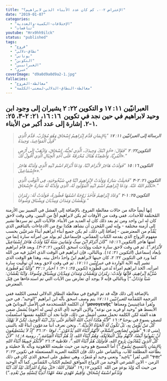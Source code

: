 ```yaml
---
title: "الإعتراض ٠٠٢، كم كان عدد الأبناء الذين لابراهيم؟"
date: "2019-01-07"
categories:
  - "الإختلافات-الكمية-والعددية"
  - "تناقضات"
youtube: "Hrx9hh9ilck"
status: "published"
tags:
  - "فروع"
  - "نطاق-دلالي"
  - "يوناني"
  - "التكوين"
  - "العبرانيين"
  - "عبري"
coverImage: "d9a0d9a0d9a2-1.jpg"
fallacies:
  - "مغالطة-الفروع"
  - "مغالطة-النطاق-الدلالي-لمعنى-الكلمة"
---
```


## **العبرانيّين ١١: ١٧ و التكوين ٢٢: ٢ يشيران إلى وجود ابن وحيد لابراهيم في حين نجد في تكوين  ١٦: ١٦، ٢١: ٢-٣، ٢٥: ١-٢. إشارة إلى عدد أكبر من الأبناء.**

> _**الرسالة إلى العبرانيّين ١١**: **١٧** ”بِالإِيمَانِ قَدَّمَ إِبْرَاهِيمُ إِسْحَاقَ وَهُوَ مُجَرَّبٌ. قَدَّمَ الَّذِي قَبِلَ الْمَوَاعِيدَ، وَحِيدَهُ“_

> _**التكوين٢٢**: **٢** ”فَقَالَ: «خُذِ ابْنَكَ وَحِيدَكَ، الَّذِي تُحِبُّهُ، إِسْحَاقَ، وَاذْهَبْ إِلَى أَرْضِ الْمُرِيَّا، وَأَصْعِدْهُ هُنَاكَ مُحْرَقَةً عَلَى أَحَدِ الْجِبَالِ الَّذِي أَقُولُ لَكَ».“_

> _**التكوين ١٦**: **١٥** ”فَوَلَدَتْ هَاجَرُ لأَبْرَامَ ابْنًا. وَدَعَا أَبْرَامُ اسْمَ ابْنِهِ الَّذِي وَلَدَتْهُ هَاجَرُ «إِسْمَاعِيلَ».“_

> _**التكوين ٢١**: **٢**\-**٣** ”فَحَبِلَتْ سَارَةُ وَوَلَدَتْ لإِبْرَاهِيمَ ابْنًا فِي شَيْخُوخَتِهِ، فِي الْوَقْتِ الَّذِي تَكَلَّمَ اللهُ عَنْهُ. وَدَعَا إِبْرَاهِيمُ اسْمَ ابْنِهِ الْمَوْلُودِ لَهُ، الَّذِي وَلَدَتْهُ لَهُ سَارَةُ «إِسْحَاقَ».“_

> _**التكوين ٢٥**: **١**\-**٢** ”وَعَادَ إِبْرَاهِيمُ فَأَخَذَ زَوْجَةً اسْمُهَا قَطُورَةُ، فَوَلَدَتْ لَهُ: زِمْرَانَ وَيَقْشَانَ وَمَدَانَ وَمِدْيَانَ وَيِشْبَاقَ وَشُوحًا.“_

إنها أيضاً حالة من حالات مغالطة الفروع، بالإضافة إلى الفشل في التمييز بين الأزمنة المُختلفة للأحداث. ففي وقت من الأوقات لم يكن لابراهيم أيٌّ من البنين. وفي وقت لاحق كان له ابن واحد ومن ثم بعد ذلك كان له العديد من الأبناء. فالآيات التي تم سردها تشير إلى أزمنة مختلفة - وإنه لمن المُحزن أن نشاهد هكذا نوع من الادعاءات بالتناقض الذي يُقّدَّم من المعترضين - إضافةً إلى ذلك، لم يكن جميع أبناء ابراهيم أبناءً شرعيّين بحسب مفهوم الزواج الذي يقدمه الكتاب المقدَّس، فإسماعيل لم يولد من امرأته سارة إنما من أمتها هاجر (_التكوين ١٦: ١٥ ”كَانَ أَبْرَامُ ابْنَ سِتٍّ وَثَمَانِينَ سَنَةً لَمَّا وَلَدَتْ هَاجَرُ إِسْمَاعِيلَ لأَبْرَامَ.“_). ثم في وقت لاحق سارة حبلت ووَلَدَت اسحق (_تكوين ٢١: ٢-٣_). وبعد قام ابراهيم بإبعاد إسماعيل (_التكوين ٢١: ١٤_). وبالتالي، فإن ابراهيم في الوقت الذي اختُبِرَ فيه من الله كما ورد في التكوين ٢٢: ٢، كان حينها لابراهيم ابنٌ واحدُ داخل بيته. وهذا هو الوقت الذي تشير إليه الآية الواردة في _عبرانيّين ١١: ١٧_. ثم في وقت لاحق وبعد أن توفّيت سارة امرأته، اتّخذ ابراهيم امرأة تُدعى قَطُّورَة (_تكوين ٢٥: ١-٢؛ ١ أخبار ١: ٣٢ ”وَأَمَّا بَنُو قَطُورَةَ سُرِّيَّةِ إِبْراهِيمَ، فَإِنَّهَا وَلَدَتْ: زِمْرَانَ وَيَقْشَانَ وَمَدَانَ وَمِدْيَانَ وَيِشْبَاقَ وَشُوحًا. وَابْنَا يَقْشَانَ: شَبَا وَدَدَانُ.“_) وبالتالي فإنه لا يوجد أي تعارض بين الآيات التي تم استدعاءها من قِبَل المعترض.

بالإضافة إلى ذلك فإنَّه قد تم الوقوع في مغالطة النطاق الدلالي لمعنى الكلمة ففي الترجمة المُقدَّمة _للعبرانيّين ١١: ١٧_ يتم وصف اسحق بأنَّه ابن ابراهيم ”الوحيد“. في حين أن الكلمة المُستخدمة في الأصل اليونانيّ هي ”**μονογενής**“ وتُقرأ مَناغِينيسْ ومعناها الأبسط هو ”وحيد أو فريد من نوعه“ والإبن الوحيد (أي الذي ليس له أُخوة) يُشمل ضمن هذه الفئة لكن الكلمة تحمل معنى أشمل من ذلك، فإننا نجد أن الكلمة نفسها استُعملَت لتصف يسوع في _يوحنا ٣: ١٦ ”لأَنَّهُ هكَذَا أَحَبَّ اللهُ الْعَالَمَ حَتَّى بَذَلَ ابْنَهُ الْوَحِيدَ، لِكَيْ لاَ يَهْلِكَ كُلُّ مَنْ يُؤْمِنُ بِهِ، بَلْ تَكُونُ لَهُ الْحَيَاةُ الأَبَدِيَّةُ.“_. ونحن نعرف أننا مدعوّون أبناءً لله بالتبني (_متى ٥: ٩ ”طُوبَى لِصَانِعِي السَّلاَمِ، لأَنَّهُمْ أَبْنَاءَ اللهِ يُدْعَوْنَ.“، لوقا ٢٠: ٣٦ ”إِذْ لاَ يَسْتَطِيعُونَ أَنْ يَمُوتُوا أَيْضًا، لأَنَّهُمْ مِثْلُ الْمَلاَئِكَةِ، وَهُمْ أَبْنَاءُ اللهِ، إِذْ هُمْ أَبْنَاءُ الْقِيَامَةِ.“، رومية ٨: ١٤ ”لأَنَّ كُلَّ الَّذِينَ يَنْقَادُونَ بِرُوحِ اللهِ، فَأُولئِكَ هُمْ أَبْنَاءُ اللهِ.“، غلاطية ٣: ٢٦ ”لأَنَّكُمْ جَمِيعًا أَبْنَاءُ اللهِ بِالإِيمَانِ بِالْمَسِيحِ يَسُوعَ.“_) أما المسيح هو وحيد من حيث طبيعته اللاهوتية وبأنَّه بلا خطيئة و بطاعته المطلقة للآب. وبالقياس على ذلك فإن الكلمة العبرية المستعملة في _تكوين ٢٢: ٢_ ”**יְחִֽידְ**“ التي تُقرأ ”يَاخِيد“ وتعني وحيد أو مُتفرِّد، وهي تنطبق على اسحق الذي كان في ذلك الزمن - الابن الشرعي الوحيد من الزواج الموافق لتعليم الكتاب المُقدَّس. كما أنَّه الوحيد من حيث أنّه وُلِدَ بوعدٍ من الله  (_تكوين ١٧: ١٩ ”فَقَالَ اللهُ: «بَلْ سَارَةُ امْرَأَتُكَ تَلِدُ لَكَ ابْنًا وَتَدْعُو اسْمَهُ إِسْحَاقَ. وَأُقِيمُ عَهْدِي مَعَهُ عَهْدًا أَبَدِيًّا لِنَسْلِهِ مِنْ بَعْدِهِ.“_)
